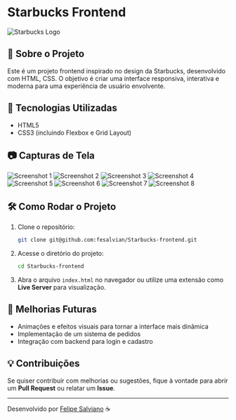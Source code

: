 # Starbucks Frontend

![Starbucks Logo](./img/Starbucks_Corporation_Logo_2011.svg.png)

## 📌 Sobre o Projeto
Este é um projeto frontend inspirado no design da Starbucks, desenvolvido com HTML, CSS. O objetivo é criar uma interface responsiva, interativa e moderna para uma experiência de usuário envolvente.

## 🎨 Tecnologias Utilizadas
- HTML5
- CSS3 (incluindo Flexbox e Grid Layout)

## 📷 Capturas de Tela

![Screenshot 1](https://github.com/fesalvian/Starbucks-frontend/blob/main/img/starbucks%20site%2001.png?raw=true)
![Screenshot 2](https://github.com/fesalvian/Starbucks-frontend/blob/main/img/starbucks%20site%2002.png?raw=true)
![Screenshot 3](https://github.com/fesalvian/Starbucks-frontend/blob/main/img/starbucks%20site%2003.png?raw=true)
![Screenshot 4](https://github.com/fesalvian/Starbucks-frontend/blob/main/img/starbuck%2004.png?raw=true)
![Screenshot 5](https://github.com/fesalvian/Starbucks-frontend/blob/main/img/starbucks%2005.png?raw=true)
![Screenshot 6](https://github.com/fesalvian/Starbucks-frontend/blob/main/img/starbucks%2006.png?raw=true)
![Screenshot 7](https://github.com/fesalvian/Starbucks-frontend/blob/main/img/starbucks%2007.png?raw=true)
![Screenshot 8](https://github.com/fesalvian/Starbucks-frontend/blob/main/img/starbucks%2008.png?raw=true)

## 🛠 Como Rodar o Projeto
1. Clone o repositório:
   ```bash
   git clone git@github.com:fesalvian/Starbucks-frontend.git
   ```
2. Acesse o diretório do projeto:
   ```bash
   cd Starbucks-frontend
   ```
3. Abra o arquivo `index.html` no navegador ou utilize uma extensão como **Live Server** para visualização.

## 📌 Melhorias Futuras
- Animações e efeitos visuais para tornar a interface mais dinâmica
- Implementação de um sistema de pedidos
- Integração com backend para login e cadastro

## 💡 Contribuições
Se quiser contribuir com melhorias ou sugestões, fique à vontade para abrir um **Pull Request** ou relatar um **Issue**.

---
Desenvolvido por [Felipe Salviano](https://github.com/fesalvian) ☕
